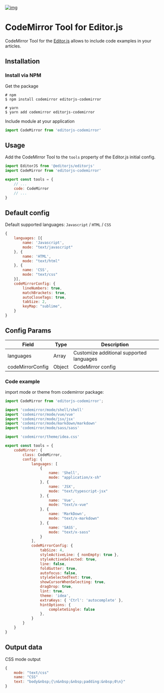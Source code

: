[![img](https://camo.githubusercontent.com/700c26849efebcec6f9873bfd7a9c124a437946dabde150288b1141392780945/68747470733a2f2f62616467656e2e6e65742f62616467652f456469746f722e6a732f76322e302f626c7565)](https://camo.githubusercontent.com/700c26849efebcec6f9873bfd7a9c124a437946dabde150288b1141392780945/68747470733a2f2f62616467656e2e6e65742f62616467652f456469746f722e6a732f76322e302f626c7565)

# CodeMirror Tool for Editor.js

CodeMirror Tool for the [Editor.js](https://ifmo.su/editor) allows to include code examples in your articles.

## Installation

### Install via NPM

Get the package

```shell
# npm
$ npm install codemirror editorjs-codemirror

# yarn
$ yarn add codemirror editorjs-codemirror
```

Include module at your application

```javascript
import CodeMirror from 'editorjs-codemirror'
```

## Usage

Add the CodeMirror Tool to the `tools` property of the Editor.js initial config.

```javascript
import EditorJS from '@editorjs/editorjs'
import CodeMirror from 'editorjs-codemirror'

export const tools = {
    // ...
    code: CodeMirror
    // ...
}
```

## Default config

Default supported languages: `Javascript` / `HTML` / `CSS`

```javascript
{
    languages: [{
        name: 'Javascript',
        mode: "text/javascript"
    }, {
        name: 'HTML',
        mode: "text/html"
    }, {
        name: 'CSS',
        mode: "text/css"
    }],
    codeMirrorConfig: {
        lineNumbers: true,
        matchBrackets: true,
        autoCloseTags: true,
        tabSize: 2,
        keyMap: "sublime",
    }
}
```

## Config Params

| Field            | Type   | Description                              |
| ---------------- | ------ | ---------------------------------------- |
| languages        | Array  | Customize additional supported languages |
| codeMirrorConfig | Object | CodeMirror config                        |

### Code example

import mode or theme from codemirror package:

```javascript
import CodeMirror from 'editorjs-codemirror';

import 'codemirror/mode/shell/shell'
import 'codemirror/mode/vue/vue'
import 'codemirror/mode/jsx/jsx'
import 'codemirror/mode/markdown/markdown'
import 'codemirror/mode/sass/sass'

import 'codemirror/theme/idea.css'

export const tools = {
    codeMirror: {
        class: CodeMirror,
        config: {
            languages: [
                {
                    name: 'Shell',
                    mode: "application/x-sh"
                }, {
                    name: 'JSX',
                    mode: "text/typescript-jsx"
                }, {
                    name: 'Vue',
                    mode: "text/x-vue"
                }, {
                    name: 'MarkDown',
                    mode: "text/x-markdown"
                }, {
                    name: 'SASS',
                    mode: "text/x-sass"
                }
            ],
            codeMirrorConfig: {
                tabSize: 4,
                styleActiveLine: { nonEmpty: true },
                styleActiveSelected: true,
                line: false,
                foldGutter: true,
                autofocus: false,
                styleSelectedText: true,
                showCursorWhenSelecting: true,
                dragDrop: true,
                lint: true,
                theme: 'idea',
                extraKeys: { 'Ctrl': 'autocomplete' },
                hintOptions: {
                    completeSingle: false
                },
            }
        }
    }
}
```

## Output data

CSS mode output

```javascript
{
    mode: "text/css"
    name: "CSS"
    text: "body&nbsp;{\n&nbsp;&nbsp;padding:&nbsp;0\n}"
}
```

